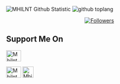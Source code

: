 <!-- Bukan Hasil Coding Gw Yak:v-->

![MHILNT Github Statistic](https://github-readme-stats.vercel.app/api?username=MHILNT&layout=compact&show_icons=true&theme=highcontrast&show_owner=true)
![github toplang](https://github-readme-stats.vercel.app/api/top-langs/?username=MHILNT&layout=compact&theme=highcontrast)
<p align="center">
<a href="https://github.com/MHILNT/followers"><img title="Followers" src="https://img.shields.io/github/followers/MHILNT?color=blue&style=flat-square"></a>
</p>

<!-- SOURCE CODE : https://github.com/Sxp-ID/Sxp-ID -->

<h2> Support Me On</h2>
<p>

<a href="https://www.facebook.com/mhilnt.mhlnt" target="blank"><img align="center" src="https://cdn.jsdelivr.net/npm/simple-icons@3.0.1/icons/facebook.svg" alt="Mhilnt" height="30" width="40" /></a>
<!--<a href="https://www.instagram.com/YourInsta/" target="blank"><img align="center" src="https://cdn.jsdelivr.net/npm/simple-icons@3.0.1/icons/instagram.svg" alt="Sanz" height="30" width="40" /></a>-->

<a href="https://www.youtube.com/channel/UCdRB04Q2-NtlSAiBxV5AVHg" target="blank"><img align="center" src="https://cdn.jsdelivr.net/npm/simple-icons@3.0.1/icons/youtube.svg" alt="Mhilnt" height="30" width="40" /></a>
<a href="https://github.com/Mhilnt" target="blank"><img align="center" src="https://cdn.jsdelivr.net/npm/simple-icons@v3/icons/github.svg" alt="Mhilnt" height="30" widht="40" /></a> 

